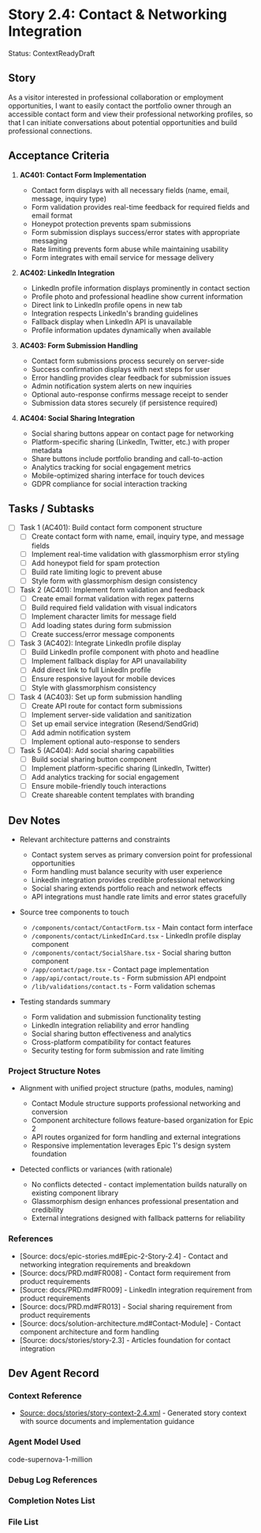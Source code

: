 # Story 2.4: Contact & Networking Integration

Status: ContextReadyDraft

## Story

As a visitor interested in professional collaboration or employment opportunities, I want to easily contact the portfolio owner through an accessible contact form and view their professional networking profiles, so that I can initiate conversations about potential opportunities and build professional connections.

## Acceptance Criteria

1. **AC401: Contact Form Implementation**
   - Contact form displays with all necessary fields (name, email, message, inquiry type)
   - Form validation provides real-time feedback for required fields and email format
   - Honeypot protection prevents spam submissions
   - Form submission displays success/error states with appropriate messaging
   - Rate limiting prevents form abuse while maintaining usability
   - Form integrates with email service for message delivery

2. **AC402: LinkedIn Integration**
   - LinkedIn profile information displays prominently in contact section
   - Profile photo and professional headline show current information
   - Direct link to LinkedIn profile opens in new tab
   - Integration respects LinkedIn's branding guidelines
   - Fallback display when LinkedIn API is unavailable
   - Profile information updates dynamically when available

3. **AC403: Form Submission Handling**
   - Contact form submissions process securely on server-side
   - Success confirmation displays with next steps for user
   - Error handling provides clear feedback for submission issues
   - Admin notification system alerts on new inquiries
   - Optional auto-response confirms message receipt to sender
   - Submission data stores securely (if persistence required)

4. **AC404: Social Sharing Integration**
   - Social sharing buttons appear on contact page for networking
   - Platform-specific sharing (LinkedIn, Twitter, etc.) with proper metadata
   - Share buttons include portfolio branding and call-to-action
   - Analytics tracking for social engagement metrics
   - Mobile-optimized sharing interface for touch devices
   - GDPR compliance for social interaction tracking

## Tasks / Subtasks

- [ ] Task 1 (AC401): Build contact form component structure
  - [ ] Create contact form with name, email, inquiry type, and message fields
  - [ ] Implement real-time validation with glassmorphism error styling
  - [ ] Add honeypot field for spam protection
  - [ ] Build rate limiting logic to prevent abuse
  - [ ] Style form with glassmorphism design consistency

- [ ] Task 2 (AC401): Implement form validation and feedback
  - [ ] Create email format validation with regex patterns
  - [ ] Build required field validation with visual indicators
  - [ ] Implement character limits for message field
  - [ ] Add loading states during form submission
  - [ ] Create success/error message components

- [ ] Task 3 (AC402): Integrate LinkedIn profile display
  - [ ] Build LinkedIn profile component with photo and headline
  - [ ] Implement fallback display for API unavailability
  - [ ] Add direct link to full LinkedIn profile
  - [ ] Ensure responsive layout for mobile devices
  - [ ] Style with glassmorphism consistency

- [ ] Task 4 (AC403): Set up form submission handling
  - [ ] Create API route for contact form submissions
  - [ ] Implement server-side validation and sanitization
  - [ ] Set up email service integration (Resend/SendGrid)
  - [ ] Add admin notification system
  - [ ] Implement optional auto-response to senders

- [ ] Task 5 (AC404): Add social sharing capabilities
  - [ ] Build social sharing button component
  - [ ] Implement platform-specific sharing (LinkedIn, Twitter)
  - [ ] Add analytics tracking for social engagement
  - [ ] Ensure mobile-friendly touch interactions
  - [ ] Create shareable content templates with branding

## Dev Notes

- Relevant architecture patterns and constraints
  - Contact system serves as primary conversion point for professional opportunities
  - Form handling must balance security with user experience
  - LinkedIn integration provides credible professional networking
  - Social sharing extends portfolio reach and network effects
  - API integrations must handle rate limits and error states gracefully

- Source tree components to touch
  - `/components/contact/ContactForm.tsx` - Main contact form interface
  - `/components/contact/LinkedInCard.tsx` - LinkedIn profile display component
  - `/components/contact/SocialShare.tsx` - Social sharing button component
  - `/app/contact/page.tsx` - Contact page implementation
  - `/app/api/contact/route.ts` - Form submission API endpoint
  - `/lib/validations/contact.ts` - Form validation schemas

- Testing standards summary
  - Form validation and submission functionality testing
  - LinkedIn integration reliability and error handling
  - Social sharing button effectiveness and analytics
  - Cross-platform compatibility for contact features
  - Security testing for form submission and rate limiting

### Project Structure Notes

- Alignment with unified project structure (paths, modules, naming)
  - Contact Module structure supports professional networking and conversion
  - Component architecture follows feature-based organization for Epic 2
  - API routes organized for form handling and external integrations
  - Responsive implementation leverages Epic 1's design system foundation

- Detected conflicts or variances (with rationale)
  - No conflicts detected - contact implementation builds naturally on existing component library
  - Glassmorphism design enhances professional presentation and credibility
  - External integrations designed with fallback patterns for reliability

### References

- [Source: docs/epic-stories.md#Epic-2-Story-2.4] - Contact and networking integration requirements and breakdown
- [Source: docs/PRD.md#FR008] - Contact form requirement from product requirements
- [Source: docs/PRD.md#FR009] - LinkedIn integration requirement from product requirements
- [Source: docs/PRD.md#FR013] - Social sharing requirement from product requirements
- [Source: docs/solution-architecture.md#Contact-Module] - Contact component architecture and form handling
- [Source: docs/stories/story-2.3] - Articles foundation for contact integration

## Dev Agent Record

### Context Reference

- [Source: docs/stories/story-context-2.4.xml](docs/stories/story-context-2.4.xml) - Generated story context with source documents and implementation guidance

### Agent Model Used

code-supernova-1-million

### Debug Log References

### Completion Notes List

### File List